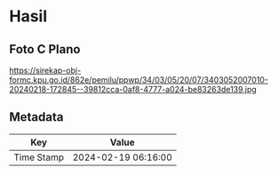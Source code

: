 # Hasil

## Foto C Plano

https://sirekap-obj-formc.kpu.go.id/862e/pemilu/ppwp/34/03/05/20/07/3403052007010-20240218-172845--39812cca-0af8-4777-a024-be83263de139.jpg


## Metadata

| Key        | Value               |
| ---------- | ------------------- |
| Time Stamp | 2024-02-19 06:16:00 |



